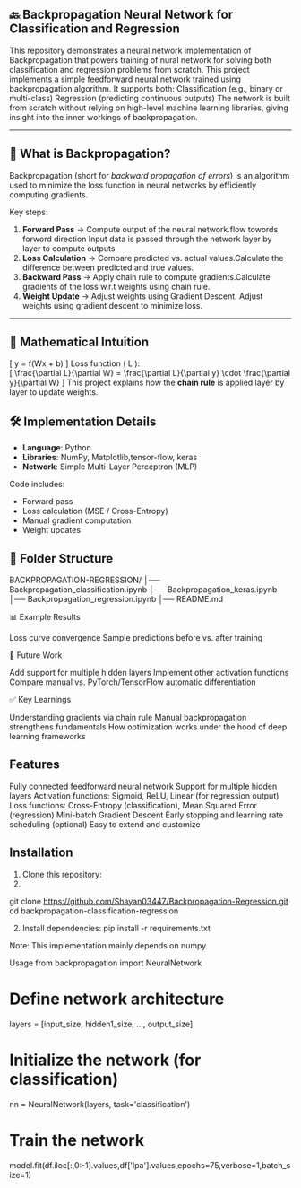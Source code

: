 ##  🔙 Backpropagation Neural Network for Classification and Regression

This repository demonstrates a neural network implementation of Backpropagation that powers training of nural network for solving both classification and regression problems from scratch.
This project implements a simple feedforward neural network trained using backpropagation algorithm.
It supports both:
Classification (e.g., binary or multi-class)
Regression (predicting continuous outputs)
The network is built from scratch without relying on high-level machine learning libraries, giving insight into the inner workings of backpropagation.


---
## 📌 What is Backpropagation?

Backpropagation (short for *backward propagation of errors*) is an algorithm used to minimize the loss function in neural networks by efficiently computing gradients.

Key steps:
1. **Forward Pass** → Compute output of the neural network.flow towords forword direction Input data is passed through the network layer by layer to compute outputs
2. **Loss Calculation** → Compare predicted vs. actual values.Calculate the difference between predicted and true values.
3. **Backward Pass** → Apply chain rule to compute gradients.Calculate gradients of the loss w.r.t weights using chain rule.
4. **Weight Update** → Adjust weights using Gradient Descent. Adjust weights using gradient descent to minimize loss.

---

## 🧮 Mathematical Intuition
\[
y = f(Wx + b)
\]
Loss function \( L \):  
\[
\frac{\partial L}{\partial W} = \frac{\partial L}{\partial y} \cdot \frac{\partial y}{\partial W}
\]
This project explains how the **chain rule** is applied layer by layer to update weights.

## 🛠️ Implementation Details

- **Language**: Python
- **Libraries**: NumPy, Matplotlib,tensor-flow, keras 
- **Network**: Simple Multi-Layer Perceptron (MLP)

Code includes:
- Forward pass
- Loss calculation (MSE / Cross-Entropy)
- Manual gradient computation
- Weight updates

## 📂 Folder Structure

BACKPROPAGATION-REGRESSION/
│── Backpropagation_classification.ipynb
│── Backpropagation_keras.ipynb
│── Backpropagation_regression.ipynb
│── README.md

📊 Example Results

Loss curve convergence
Sample predictions before vs. after training

🚀 Future Work

Add support for multiple hidden layers
Implement other activation functions
Compare manual vs. PyTorch/TensorFlow automatic differentiation

✅ Key Learnings

Understanding gradients via chain rule
Manual backpropagation strengthens fundamentals
How optimization works under the hood of deep learning frameworks

## Features

Fully connected feedforward neural network
Support for multiple hidden layers
Activation functions: Sigmoid, ReLU, Linear (for regression output)
Loss functions: Cross-Entropy (classification), Mean Squared Error (regression)
Mini-batch Gradient Descent
Early stopping and learning rate scheduling (optional)
Easy to extend and customize

## Installation

1. Clone this repository:
2. 
git clone https://github.com/Shayan03447/Backpropagation-Regression.git
cd backpropagation-classification-regression

2. Install dependencies:
pip install -r requirements.txt

Note: This implementation mainly depends on numpy.

Usage
from backpropagation import NeuralNetwork

# Define network architecture
layers = [input_size, hidden1_size, ..., output_size]

# Initialize the network (for classification)
nn = NeuralNetwork(layers, task='classification')

# Train the network
model.fit(df.iloc[:,0:-1].values,df['lpa'].values,epochs=75,verbose=1,batch_size=1)







